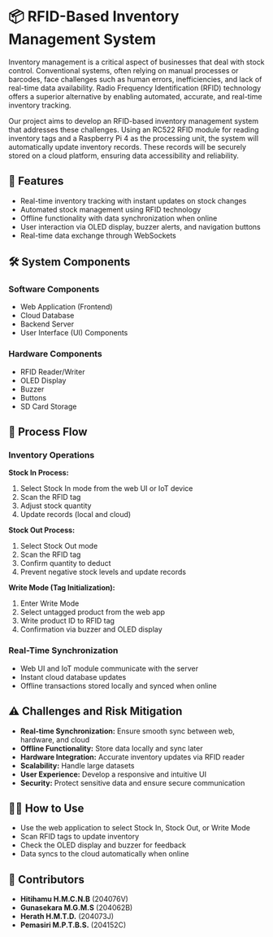 # 📦 RFID-Based Inventory Management System

Inventory management is a critical aspect of businesses that deal with stock control. Conventional systems, often relying on manual processes or barcodes, face challenges such as human errors, inefficiencies, and lack of real-time data availability. Radio Frequency Identification (RFID) technology offers a superior alternative by enabling automated, accurate, and real-time inventory tracking.

Our project aims to develop an RFID-based inventory management system that addresses these challenges. Using an RC522 RFID module for reading inventory tags and a Raspberry Pi 4 as the processing unit, the system will automatically update inventory records. These records will be securely stored on a cloud platform, ensuring data accessibility and reliability.

## 🚀 Features
- Real-time inventory tracking with instant updates on stock changes
- Automated stock management using RFID technology
- Offline functionality with data synchronization when online
- User interaction via OLED display, buzzer alerts, and navigation buttons
- Real-time data exchange through WebSockets

## 🛠️ System Components
### Software Components
- Web Application (Frontend)
- Cloud Database
- Backend Server
- User Interface (UI) Components

### Hardware Components
- RFID Reader/Writer
- OLED Display
- Buzzer
- Buttons
- SD Card Storage

## 🔄 Process Flow
### Inventory Operations
**Stock In Process:**
1. Select Stock In mode from the web UI or IoT device
2. Scan the RFID tag
3. Adjust stock quantity
4. Update records (local and cloud)

**Stock Out Process:**
1. Select Stock Out mode
2. Scan the RFID tag
3. Confirm quantity to deduct
4. Prevent negative stock levels and update records

**Write Mode (Tag Initialization):**
1. Enter Write Mode
2. Select untagged product from the web app
3. Write product ID to RFID tag
4. Confirmation via buzzer and OLED display

### Real-Time Synchronization
- Web UI and IoT module communicate with the server
- Instant cloud database updates
- Offline transactions stored locally and synced when online

## ⚠️ Challenges and Risk Mitigation
- **Real-time Synchronization:** Ensure smooth sync between web, hardware, and cloud
- **Offline Functionality:** Store data locally and sync later
- **Hardware Integration:** Accurate inventory updates via RFID reader
- **Scalability:** Handle large datasets
- **User Experience:** Develop a responsive and intuitive UI
- **Security:** Protect sensitive data and ensure secure communication

## 🏃‍♀️ How to Use
- Use the web application to select Stock In, Stock Out, or Write Mode
- Scan RFID tags to update inventory
- Check the OLED display and buzzer for feedback
- Data syncs to the cloud automatically when online

## 👥 Contributors
- **Hitihamu H.M.C.N.B** (204076V)
- **Gunasekara M.G.M.S** (204062B)
- **Herath H.M.T.D.** (204073J)
- **Pemasiri M.P.T.B.S.** (204152C)



